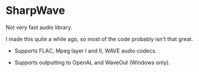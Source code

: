 # SharpWave
Not very fast audio library.

I made this quite a while ago, so most of the code probably isn't that great.

- Supports FLAC, Mpeg layer I and II, WAVE audio codecs.

- Supports outputting to OpenAL and WaveOut (Windows only).


